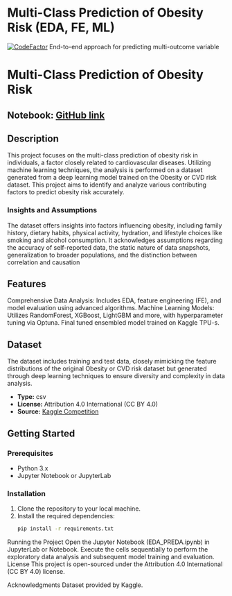 # Multi-Class Prediction of Obesity Risk (EDA, FE, ML)                                                                                                                        
[![CodeFactor](https://www.codefactor.io/repository/github/herczeggyorgy/ml-models-trees-and-boosters/badge)](https://www.codefactor.io/repository/github/herczeggyorgy/ml-models-trees-and-boosters)
End-to-end approach for predicting multi-outcome variable

# Multi-Class Prediction of Obesity Risk

## Notebook: [GitHub link](https://github.com/HGy-88/ml-models-trees-and-boosters/blob/9b37b4cefd1cc23fc3d4bd91ca13d4212bdcf9bf/multi-class-prediction-obesity-eda-fe-ml.ipynb)

## Description
This project focuses on the multi-class prediction of obesity risk in individuals, a factor closely related to cardiovascular diseases. Utilizing machine learning techniques, the analysis is performed on a dataset generated from a deep learning model trained on the Obesity or CVD risk dataset. This project aims to identify and analyze various contributing factors to predict obesity risk accurately.

### Insights and Assumptions
The dataset offers insights into factors influencing obesity, including family history, dietary habits, physical activity, hydration, and lifestyle choices like smoking and alcohol consumption. It acknowledges assumptions regarding the accuracy of self-reported data, the static nature of data snapshots, generalization to broader populations, and the distinction between correlation and causation

## Features
Comprehensive Data Analysis: Includes EDA, feature engineering (FE), and model evaluation using advanced algorithms.
Machine Learning Models: Utilizes RandomForest, XGBoost, LightGBM and more, with hyperparameter tuning via Optuna. Final tuned ensembled model trained on Kaggle TPU-s.

## Dataset
The dataset includes training and test data, closely mimicking the feature distributions of the original Obesity or CVD risk dataset but generated through deep learning techniques to ensure diversity and complexity in data analysis.

- **Type:** csv
- **License:** Attribution 4.0 International (CC BY 4.0)
- **Source:** [Kaggle Competition](https://www.kaggle.com/competitions/playground-series-s4e2)

## Getting Started

### Prerequisites
- Python 3.x
- Jupyter Notebook or JupyterLab

### Installation
1. Clone the repository to your local machine.
2. Install the required dependencies:
   ```bash
   pip install -r requirements.txt
Running the Project
Open the Jupyter Notebook (EDA_PREDA.ipynb) in JupyterLab or Notebook.
Execute the cells sequentially to perform the exploratory data analysis and subsequent model training and evaluation.
License
This project is open-sourced under the Attribution 4.0 International (CC BY 4.0) license.

Acknowledgments
Dataset provided by Kaggle.

